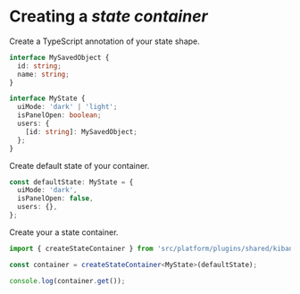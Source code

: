 # Creating a *state container*

Create a TypeScript annotation of your state shape.

```ts
interface MySavedObject {
  id: string;
  name: string;
}

interface MyState {
  uiMode: 'dark' | 'light';
  isPanelOpen: boolean;
  users: {
    [id: string]: MySavedObject;
  };
}
```

Create default state of your container.

```ts
const defaultState: MyState = {
  uiMode: 'dark',
  isPanelOpen: false,
  users: {},
};
```

Create your a state container.

```ts
import { createStateContainer } from 'src/platform/plugins/shared/kibana_utils';

const container = createStateContainer<MyState>(defaultState);

console.log(container.get());
```
